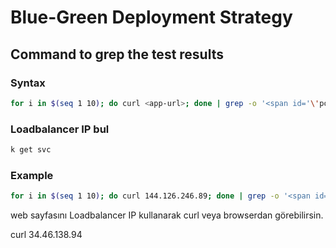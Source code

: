 # Blue-Green Deployment Strategy  

## Command to grep the test results   

### Syntax   
```bash
for i in $(seq 1 10); do curl <app-url>; done | grep -o '<span id='\'podName\''>[^<]*' | sed 's/<[^>]*>//g'
```
### Loadbalancer IP bul
```bash
k get svc 
```
### Example   
```bash
for i in $(seq 1 10); do curl 144.126.246.89; done | grep -o '<span id='\'podName\''>[^<]*' | sed 's/<[^>]*>//g'
```
web sayfasını Loadbalancer IP kullanarak curl veya browserdan görebilirsin.

curl 34.46.138.94
